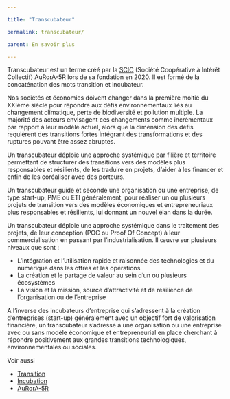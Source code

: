 ```yaml
---

title: "Transcubateur"

permalink: transcubateur/

parent: En savoir plus

---
```


Transcubateur est un terme créé par la [SCIC](https://www.google.com/url?q=https://fr.wikipedia.org/wiki/Incubateur_(%25C5%2593uf)&sa=D&source=editors&ust=1612429033786000&usg=AOvVaw1WGOHuJ3S9Etr61IO837vd) (Société Coopérative à Intérêt Collectif) AuRorA-5R lors de sa fondation en 2020. Il est formé de la concaténation des mots transition et incubateur.

Nos sociétés et économies doivent changer dans la première moitié du XXIème siècle pour répondre aux défis environnementaux liés au changement climatique, perte de biodiversité et pollution multiple. La majorité des acteurs envisagent ces changements comme incrémentaux par rapport à leur modèle actuel, alors que la dimension des défis requièrent des transitions fortes intégrant des transformations et des ruptures pouvant être assez abruptes.

Un transcubateur déploie une approche systémique par filière et territoire permettant de structurer des transitions vers des modèles plus responsables et résilients, de les traduire en projets, d’aider à les financer et enfin de les coréaliser avec des porteurs.

Un transcubateur guide et seconde une organisation ou une entreprise, de type start-up, PME ou ETI généralement, pour réaliser un ou plusieurs projets de transition vers des modèles économiques et entrepreneuriaux plus responsables et résilients, lui donnant un nouvel élan dans la durée.

Un transcubateur déploie une approche systémique dans le traitement des projets, de leur conception (POC ou Proof Of Concept) à leur commercialisation en passant par l’industrialisation. Il œuvre sur plusieurs niveaux que sont :


* L’intégration et l’utilisation rapide et raisonnée des technologies et du numérique dans les offres et les opérations
* La création et le partage de valeur au sein d’un ou plusieurs écosystèmes
* La vision et la mission, source d’attractivité et de résilience de l’organisation ou de l’entreprise

A l’inverse des incubateurs d’entreprise qui s’adressent à la création d’entreprises (start-up) généralement avec un objectif fort de valorisation financière, un transcubateur s’adresse à une organisation ou une entreprise avec ou sans modèle économique et entrepreneurial en place cherchant à répondre positivement aux grandes transitions technologiques, environnementales ou sociales.

Voir aussi


* [Transition](https://www.google.com/url?q=https://fr.wikipedia.org/wiki/Transition&sa=D&source=editors&ust=1612429033787000&usg=AOvVaw0Sh_0hIC9Dao0wq3bglA2c)
* [Incubation](https://www.google.com/url?q=https://fr.wikipedia.org/wiki/Incubation&sa=D&source=editors&ust=1612429033787000&usg=AOvVaw1jIt6V-8OYhRRLqX95gHHK) 
* [AuRorA-5R](https://www.google.com/url?q=https://aurora-5r.fr/&sa=D&source=editors&ust=1612429033787000&usg=AOvVaw1FzS9C0Udh2wTgVmKSojEK) 

 

